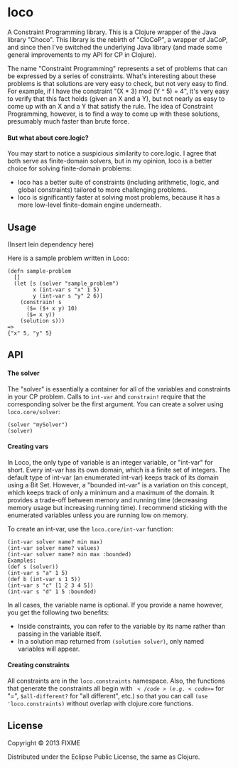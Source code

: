 # loco

A Constraint Programming library. This is a Clojure wrapper of the Java library "Choco".
This library is the rebirth of "CloCoP", a wrapper of JaCoP, and since then I've switched the
underlying Java library (and made some general improvements to my API for CP in Clojure).

The name "Constraint Programming" represents a set of problems that can be expressed by a series of
constraints. What's interesting about these problems is that solutions are very easy to check, but not
very easy to find. For example, if I have the constraint "(X * 3) mod (Y ^ 5) = 4", it's very easy
to verify that this fact holds (given an X and a Y), but not nearly as easy to come up with an X and a Y that
satisfy the rule. The idea of Constraint Programming, however, is to find a way to come up with these solutions,
presumably much faster than brute force.

#### But what about core.logic?

You may start to notice a suspicious similarity to core.logic. I agree that both serve as finite-domain solvers,
but in my opinion, loco is a better choice for solving finite-domain problems:
- loco has a better suite of constraints (including arithmetic, logic, and global constraints) tailored to
more challenging problems.
- loco is significantly faster at solving most problems, because it has a more low-level finite-domain engine
underneath.


## Usage

(Insert lein dependency here)

Here is a sample problem written in Loco:

	(defn sample-problem
	  []
	  (let [s (solver "sample_problem")
	        x (int-var s "x" 1 5)
	        y (int-var s "y" 2 6)]
	    (constrain! s
	      ($= ($+ x y) 10)
	      ($= x y))
	    (solution s)))
	=>
	{"x" 5, "y" 5}

## API

#### The solver

The "solver" is essentially a container for all of the variables and constraints in your CP problem.
Calls to <code>int-var</code> and <code>constrain!</code> require that the corresponding solver be the first argument.
You can create a solver using <code>loco.core/solver</code>:

	(solver "mySolver")
	(solver)

#### Creating vars

In Loco, the only type of variable is an integer variable, or "int-var" for short.
Every int-var has its own domain, which is a finite set of integers.
The default type of int-var (an enumerated int-var) keeps track of its domain using a Bit Set.
However, a "bounded int-var" is a variation on this concept, which keeps track of only a minimum and a maximum of
the domain. It provides a trade-off between memory and running time (decreasing memory usage but increasing running time).
I recommend sticking with the enumerated variables unless you are running low on memory.

To create an int-var, use the <code>loco.core/int-var</code> function:

	(int-var solver name? min max)
	(int-var solver name? values)
	(int-var solver name? min max :bounded)
	Examples:
	(def s (solver))
	(int-var s "a" 1 5)
	(def b (int-var s 1 5))
	(int-var s "c" [1 2 3 4 5])
	(int-var s "d" 1 5 :bounded)

In all cases, the variable name is optional. If you provide a name however, you get the following two benefits:
- Inside constraints, you can refer to the variable by its name rather than passing in the variable itself.
- In a solution map returned from <code>(solution solver)</code>, only named variables will appear.

#### Creating constraints

All constraints are in the <code>loco.constraints</code> namespace. Also, the functions that generate the constraints
all begin with <code>$</code> (e.g. <code>$=</code> for "=", <code>$all-different?</code> for "all different", etc.) so
that you can call <code>(use 'loco.constraints)</code> without overlap with clojure.core functions.

## License

Copyright © 2013 FIXME

Distributed under the Eclipse Public License, the same as Clojure.
